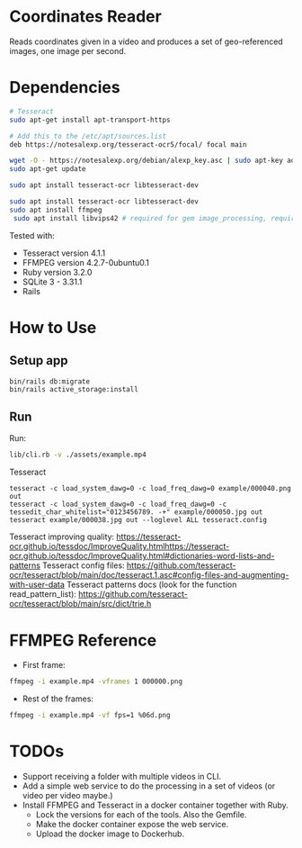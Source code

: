 # Coordinates Reader
Reads coordinates given in a video and produces a set of geo-referenced images, one image per second.

# Dependencies

```bash
# Tesseract
sudo apt-get install apt-transport-https

# Add this to the /etc/apt/sources.list
deb https://notesalexp.org/tesseract-ocr5/focal/ focal main

wget -O - https://notesalexp.org/debian/alexp_key.asc | sudo apt-key add -
sudo apt-get update

sudo apt install tesseract-ocr libtesseract-dev
```

```bash
sudo apt install tesseract-ocr libtesseract-dev
sudo apt install ffmpeg
 sudo apt install libvips42 # required for gem image_processing, required for displaying images.
```

Tested with:

- Tesseract version 4.1.1
- FFMPEG version 4.2.7-0ubuntu0.1
- Ruby version 3.2.0
- SQLite 3 - 3.31.1
- Rails

# How to Use

## Setup app

```
bin/rails db:migrate
bin/rails active_storage:install
```

## Run

Run:

```bash
lib/cli.rb -v ./assets/example.mp4
```

Tesseract

```
tesseract -c load_system_dawg=0 -c load_freq_dawg=0 example/000040.png out
tesseract -c load_system_dawg=0 -c load_freq_dawg=0 -c tessedit_char_whitelist="0123456789. -+" example/000050.jpg out
tesseract example/000038.jpg out --loglevel ALL tesseract.config
```

Tesseract improving quality: https://tesseract-ocr.github.io/tessdoc/ImproveQuality.htmlhttps://tesseract-ocr.github.io/tessdoc/ImproveQuality.html#dictionaries-word-lists-and-patterns
Tesseract config files: https://github.com/tesseract-ocr/tesseract/blob/main/doc/tesseract.1.asc#config-files-and-augmenting-with-user-data
Tesseract patterns docs (look for the function read_pattern_list): https://github.com/tesseract-ocr/tesseract/blob/main/src/dict/trie.h


# FFMPEG Reference
- First frame:

```bash
ffmpeg -i example.mp4 -vframes 1 000000.png
```

- Rest of the frames:

```bash
ffmpeg -i example.mp4 -vf fps=1 %06d.png
```

# TODOs

- Support receiving a folder with multiple videos in CLI.
- Add a simple web service to do the processing in a set of videos (or video per video maybe.)
- Install FFMPEG and Tesseract in a docker container together with Ruby.
  - Lock the versions for each of the tools. Also the Gemfile.
  - Make the docker container expose the web service.
  - Upload the docker image to Dockerhub.
